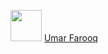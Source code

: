 <!--![Image](https://avatars.githubusercontent.com/u/94343225?v=4)-->

<img src="https://images.weserv.nl/?url=avatars.githubusercontent.com/u/94343225?v=4&h=300&w=300&fit=cover&mask=circle&maxage=7d" width="50" height="50"></img>
[Umar Farooq](https://github.com/umarfarooq478)
